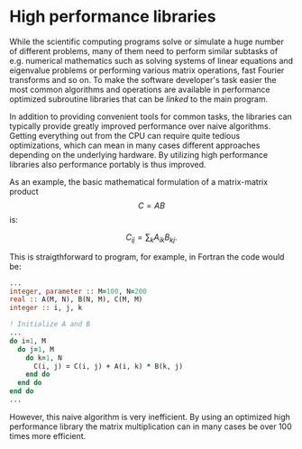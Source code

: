 # High performance libraries

While the scientific computing programs solve or simulate a huge
number of different problems, many of them need to perform similar
subtasks of e.g. numerical mathematics such as solving systems of
linear equations and eigenvalue problems or performing various matrix
operations, fast Fourier transforms and so on. To make the software
developer's task easier the most common algorithms and operations are
available in performance optimized subroutine libraries that can be
*linked* to the main program.

In addition to providing convenient tools for common tasks, the
libraries can typically provide greatly improved performance over
naive algorithms. Getting everything out from the CPU can require
quite tedious optimizations, which can mean in many cases different
approaches depending on the underlying hardware. By utilizing high
performance libraries also performance portably is thus improved.

As an example, the basic mathematical formulation of a matrix-matrix
product $$C = A B$$ is:

$$
C_{ij} = \sum_k A_{ik} B_{kj}.
$$

This is straigthforward to program, for example, in Fortran the code
would be:
```fortran
...
integer, parameter :: M=100, N=200
real :: A(M, N), B(N, M), C(M, M)
integer :: i, j, k

! Initialize A and B
...
do i=1, M
  do j=1, M
    do k=1, N
      C(i, j) = C(i, j) + A(i, k) * B(k, j)
    end do
  end do
end do
...
```
However, this naive algorithm is very inefficient. By using an optimized
high performance library the matrix multiplication can in many cases be
over 100 times more efficient.
